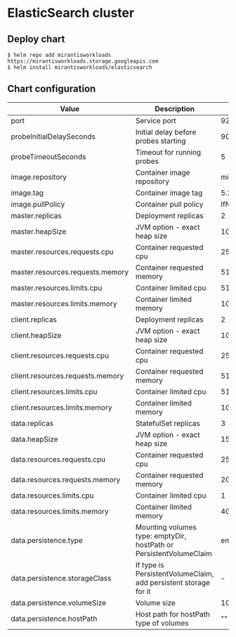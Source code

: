 # ElasticSearch cluster

## Deploy chart
```console
$ helm repo add mirantisworkloads https://mirantisworkloads.storage.googleapis.com
$ helm install mirantisworkloads/elasticsearch
```

## Chart configuration

| Value | Description | Default |
| --- | --- | --- |
| port | Service port | 9200 |
| probeInitialDelaySeconds | Initial delay before probes starting | 90 |
| probeTimeoutSeconds | Timeout for running probes | 5 |
| image.repository | Container image repository | mirantisworkloads/elasticsearch |
| image.tag | Container image tag | 5.2.2 |
| image.pullPolicy | Container pull policy | IfNotPresent |
| master.replicas | Deployment replicas | 2 |
| master.heapSize | JVM option - exact heap size | 1G |
| master.resources.requests.cpu | Container requested cpu | 256m |
| master.resources.requests.memory | Container requested memory | 512Mi |
| master.resources.limits.cpu | Container limited cpu | 512m |
| master.resources.limits.memory | Container limited memory | 1Gi |
| client.replicas | Deployment replicas | 2 |
| client.heapSize | JVM option - exact heap size | 1G |
| client.resources.requests.cpu | Container requested cpu | 256m |
| client.resources.requests.memory | Container requested memory | 512Mi |
| client.resources.limits.cpu | Container limited cpu | 512m |
| client.resources.limits.memory | Container limited memory | 1Gi |
| data.replicas | StatefulSet replicas | 3 |
| data.heapSize | JVM option - exact heap size | 1536m |
| data.resources.requests.cpu | Container requested cpu | 256m |
| data.resources.requests.memory | Container requested memory | 2Gi |
| data.resources.limits.cpu | Container limited cpu | 1 |
| data.resources.limits.memory | Container limited memory | 4Gi |
| data.persistence.type | Mounting volumes type: emptyDir, hostPath or PersistentVolumeClaim | emptyDir |
| data.persistence.storageClass | If type is PersistentVolumeClaim, add persistent storage for it | - |
| data.persistence.volumeSize | Volume size | 10Gi |
| data.persistence.hostPath | Host path for hostPath type of volumes | "" |
